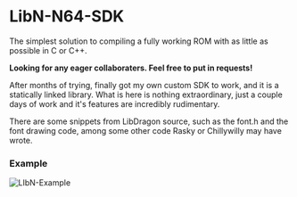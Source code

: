 # LibN-N64-SDK
The simplest solution to compiling a fully working ROM with as little as possible in C or C++.

**Looking for any eager collaboraters. Feel free to put in requests!** 

After months of trying, finally got my own custom SDK to work, and it is a statically linked library. 
What is here is nothing extraordinary, just a couple days of work and it's features are incredibly rudimentary.

There are some snippets from LibDragon source, such as the font.h and the font drawing code, among some other code Rasky or Chillywilly may have wrote.
### Example
![LIbN-Example](https://user-images.githubusercontent.com/31579132/151407977-710cf39f-4cd8-4797-a189-cba1f2d7c9fe.png)
